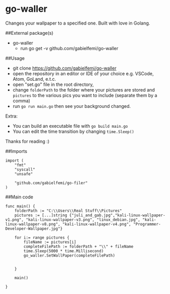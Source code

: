 # go-waller
Changes your wallpaper to a specified one. Built with love in Golang.


##External package(s)
- go-waller
    - run go get -v github.com/gabielfemi/go-waller
    
##Usage
- git clone https://github.com/gabielfemi/go-waller
- open the repository in an editor or IDE of your choice e.g. VSCode, Atom, GoLand, e.t.c.
- open "set.go" file in the root directory,
- change ``folderPath`` to the folder where your pictures are stored and ``pictures`` to the various pics you want to include (separate them by a comma)
- run ``go run main.go`` then see your background changed. 


Extra: 
- You can build an executable file with ``go build main.go``
- You can edit the time transition by changing ``time.Sleep()``

Thanks for reading :)

##Imports
````````
import (
    "fmt"
    "syscall"
    "unsafe"

    "github.com/gabielfemi/go-filer"
)
````````
##Main code
````
func main() {
	folderPath := "C:\\Users\\Real Stuff\\Pictures"
	pictures := [...]string {"juli_and_gab.jpg","kali-linux-wallpaper-v1.png", "kali-linux-wallpaper-v3.png", "linux_debian.jpg", "kali-linux-wallpaper-v8.png", "kali-linux-wallpaper-v4.png", "Programmer-Developer-Wallpaper.jpg"}

	for i:= range pictures {
		fileName := pictures[i]
		completeFilePath := folderPath + "\\" + fileName
		time.Sleep(5000 * time.Millisecond)
		go_waller.SetWallPaper(completeFilePath)


	}

	main()

}

````
